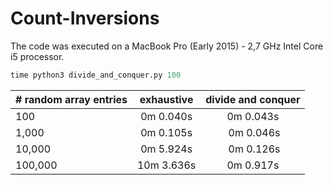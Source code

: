 # Count-Inversions

The code was executed on a MacBook Pro (Early 2015) - 2,7 GHz Intel Core i5 processor.

```python
time python3 divide_and_conquer.py 100
```

| # random array entries       | exhaustive           | divide and conquer           |
| ------------- |:-------------:|:-------------:|
| 100 | 0m 0.040s | 0m 0.043s
| 1,000 | 0m 0.105s | 0m 0.046s
| 10,000 | 0m 5.924s | 0m 0.126s
| 100,000 | 10m 3.636s | 0m 0.917s